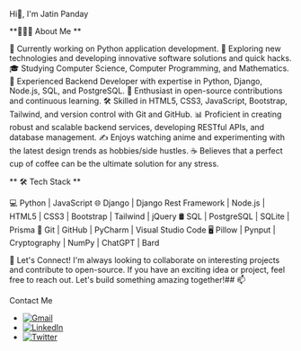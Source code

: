 
Hi👋, I'm Jatin Panday

<!--
**JATIN-PANDAY/JATIN-PANDAY** is a ✨ _special_ ✨ repository because its `README.md` (this file) appears on your GitHub profile.

Here are some ideas to get you started:

- 🔭 I’m currently working on ...
- 🌱 I’m currently learning ...
- 👯 I’m looking to collaborate on ...
- 🤔 I’m looking for help with ...
- 💬 Ask me about ...
- 📫 How to reach me: ...
- 😄 Pronouns: ...
- ⚡ Fun fact: ...
-->

**👨🏻‍💻 About Me **

🔭 Currently working on Python application development. 🤔 Exploring new technologies and developing innovative software solutions and quick hacks. 🎓 Studying Computer Science, Computer Programming, and Mathematics. 💼 Experienced Backend Developer with expertise in Python, Django, Node.js, SQL, and PostgreSQL. 🌱 Enthusiast in open-source contributions and continuous learning. 🛠 Skilled in HTML5, CSS3, JavaScript, Bootstrap, Tailwind, and version control with Git and GitHub. 📊 Proficient in creating robust and scalable backend services, developing RESTful APIs, and database management. ✍️ Enjoys watching anime and experimenting with the latest design trends as hobbies/side hustles. ☕ Believes that a perfect cup of coffee can be the ultimate solution for any stress.


** 🛠 Tech Stack **

💻 Python | JavaScript 🌐 Django | Django Rest Framework | Node.js | HTML5 | CSS3 | Bootstrap | Tailwind | jQuery 🛢 SQL | PostgreSQL | SQLite | Prisma 🔧 Git | GitHub | PyCharm | Visual Studio Code 🖥 Pillow | Pynput | Cryptography | NumPy | ChatGPT | Bard

🌱 Let's Connect!
I'm always looking to collaborate on interesting projects and contribute to open-source. If you have an exciting idea or project, feel free to reach out. Let's build something amazing together!## 📫 

Contact Me

- [![Gmail](https://img.shields.io/badge/Gmail-FF5722?logo=gmail&logoColor=white)](jatinpanday136@gmail.com)
- [![LinkedIn](https://img.shields.io/badge/LinkedIn-0077B5?logo=linkedin&logoColor=white)](https://www.linkedin.com/in/jatin-panday/)
- [![Twitter](https://img.shields.io/badge/Twitter-1DA1F2?logo=twitter&logoColor=white)](https://twitter.com/JatinPanday05)
